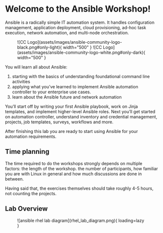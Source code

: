 # Welcome to the Ansible Workshop!

Ansible is a radically simple IT automation system. It handles configuration management, application deployment, cloud provisioning, ad-hoc task execution, network automation, and multi-node orchestration.

<figure markdown>
  ![CC Logo](assets/images/ansible-community-logo-black.png#only-light){ width="500" }
  ![CC Logo](assets/images/ansible-community-logo-white.png#only-dark){ width="500" }
  <figcaption></figcaption>
</figure>

You will learn all about Ansible:

1. starting with the basics of understanding foundational command line activities
2. applying what you’ve learned to implement Ansible automation controller to your enterprise use cases.
3. learn about the Ansible future and network automation

You’ll start off by writing your first Ansible playbook, work on Jinja templates, and implement higher-level Ansible roles. Next you’ll get started on automation controller, understand inventory and credential management, projects, job templates, surveys, workflows and more.

After finishing this lab you are ready to start using Ansible for your automation requirements.

## Time planning

The time required to do the workshops strongly depends on multiple factors: the length of the workshop. the number of participants, how familiar you are with Linux in general and how much discussions are done in between.

Having said that, the exercises themselves should take roughly 4-5 hours, not counting the projects.  

## Lab Overview

<figure markdown>
  ![ansible rhel lab diagram](rhel_lab_diagram.png){ loading=lazy }
  <figcaption></figcaption>
</figure>
